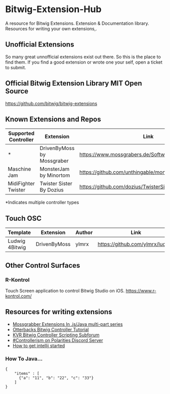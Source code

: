 # Bitwig-Extension-Hub
A resource for Bitwig Extensions. Extension &amp; Documentation library. Resources for writing your own extensions,.

## Unofficial Extensions
So many great unnofficial extensions exist out there. So this is the place to find them. If you find a good extension or wrote one your self, open a ticket to submit.


## Official Bitwig Extension Library MIT Open Source
https://github.com/bitwig/bitwig-extensions



## Known Extensions and Repos

| Supported Controller  | Extension   | Link   | Additional resources |
| ---------- | ---------- | ---------- | --- |
| * | DrivenByMoss by Mossgraber |  https://www.mossgrabers.de/Software/Bitwig/Bitwig.html | [KVR Thread](https://www.kvraudio.com/forum/viewtopic.php?t=502948)  |
| Maschine Jam | MonsterJam by Minortom | https://github.com/unthingable/monster-jam/ | [KVR Thread](https://www.kvraudio.com/forum/viewtopic.php?t=566800) |
| MidiFighter Twister | Twister Sister By Dozius | https://github.com/dozius/TwisterSister/tree/main | [KVR Thread](https://www.kvraudio.com/forum/viewtopic.php?t=562511) |

*Indicates multiple controller types
  
## Touch OSC

| Template  | Extension   | Author | Link   |
| --- | --- |--- | --- |
| Ludwig 4Bitwig | DrivenByMoss | ylmrx | https://github.com/ylmrx/ludwig


## Other Control Surfaces

### R-Kontrol
Touch Screen application to control Bitwig Studio on iOS.
https://www.r-kontrol.com/


## Resources for writing extensions
- [Mossgrabber Extensions In .js/Java multi-part series](https://www.youtube.com/watch?v=l4AuiQ8krQc&list=PLqRWeSPiYQ66KBGONBenPv1O3luQCFQR2
)
- [Otterbacks Bitwig Controller Tutorial](https://github.com/outterback/bitwig-controller-tutorial/blob/master/README.md)
- [KVR Bitwig Controller Scripting Subforum](https://www.kvraudio.com/forum/viewforum.php?f=268)
- [#Controllerism on Polarities Discord Server](https://discord.gg/C4skzd3t)
- [How to get intellij started](https://www.kvraudio.com/forum/viewtopic.php?p=7912844&hilit=intellij)

### How To Java...
```json:table
{
    "items" : [
      {"a": "11", "b": "22", "c": "33"}
    ]
}
```
